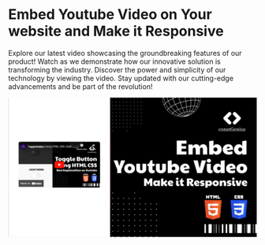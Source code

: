 # Embed Youtube Video on Your website and Make it Responsive

Explore our latest video showcasing the groundbreaking features of our product! Watch as we demonstrate how our innovative solution is transforming the industry. Discover the power and simplicity of our technology by viewing the video. Stay updated with our cutting-edge advancements and be part of the revolution!

![Youtube Video](EmbedYoutubeVideo.png)